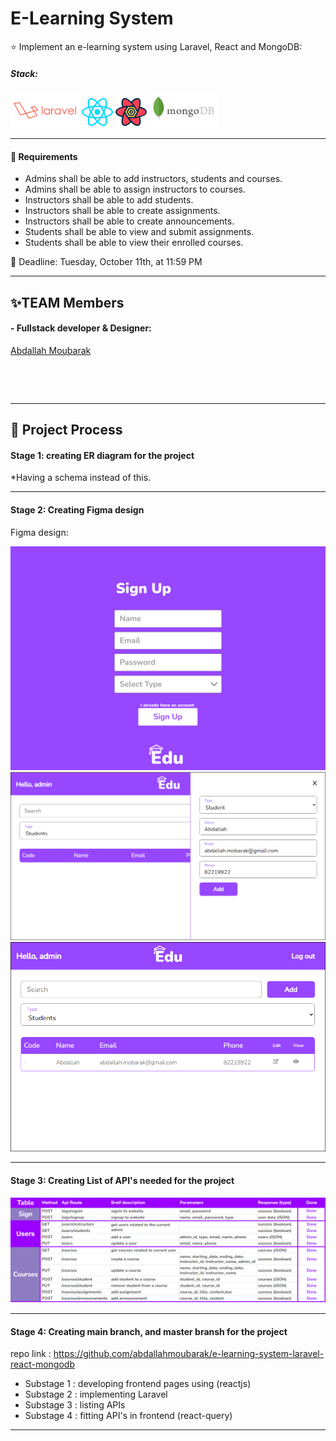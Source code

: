 # E-Learning System

⭐ Implement an e-learning system using Laravel, React and MongoDB:

##### Stack:

<p align='left'>
<img src='./src/laravel.svg' height='55' alt=''>
<img src='./src/react.svg' width='50' alt=''>
<img src='./src/react-query.svg' height='50' alt=''>
<img src='./src/mongodb.svg' height='55' alt=''>
</p>


---

#### 🎯 Requirements

- Admins shall be able to add instructors, students and courses.
- Admins shall be able to assign instructors to courses.
- Instructors shall be able to add students.
- Instructors shall be able to create assignments.
- Instructors shall be able to create announcements.
- Students shall be able to view and submit assignments.
- Students shall be able to view their enrolled courses.

📅 Deadline: Tuesday, October 11th, at 11:59 PM

---

## ✨TEAM Members

#### - Fullstack developer & Designer:

<a href='https://github.com/abdallahmoubarak'>Abdallah Moubarak<p><img width='150' src="https://avatars.githubusercontent.com/u/112470831?v=4" alt='' /></p></a>

<img align="center" src="https://github-readme-stats.vercel.app/api?username=abdallahmoubarak&show_icons=true&locale=en" alt="" />

---

## 🎯 Project Process

#### Stage 1: creating ER diagram for the project

\*Having a schema instead of this.

---

#### Stage 2: Creating Figma design

Figma design:

<img src='./src/edu.png' alt='edu'>

<img src='./src/edu-mock1.png' alt='edu'>

<img src='./src/edu-mock2.png' alt='edu'>

---

#### Stage 3: Creating List of API's needed for the project

<img src='./src/apis.png' alt='edu'>

---

#### Stage 4: Creating main branch, and master bransh for the project

repo link : https://github.com/abdallahmoubarak/e-learning-system-laravel-react-mongodb

- Substage 1 : developing frontend pages using (reactjs)
- Substage 2 : implementing Laravel
- Substage 3 : listing APIs
- Substage 4 : fitting API's in frontend (react-query)


---

